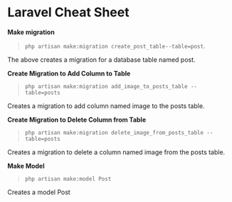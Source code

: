 # Laravel Cheat Sheet

**Make migration**

> `php artisan make:migration create_post_table--table=post`.

The above creates a migration for a database table named post.

**Create Migration to Add Column to Table**

> `php artisan make:migration add_image_to_posts_table --table=posts`

Creates a migration to add column named image to the posts table.

**Create Migration to Delete Column from Table**

> `php artisan make:migration delete_image_from_posts_table --table=posts`

Creates a migration to delete a column named image from the posts table.

**Make Model**

> `php artisan make:model Post`

Creates a model Post

